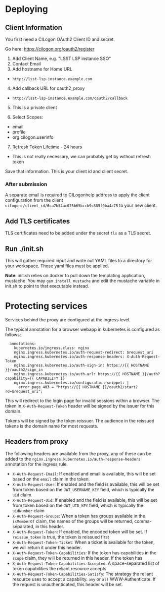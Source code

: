 # Deploying

## Client Information

You first need a CILogon OAuth2 Client ID and secret.

Go here:
https://cilogon.org/oauth2/register

1. Add Client Name, e.g. "LSST LSP instance SSO"
2. Contact Email
3. Add hostname for Home URL
  - `http://lsst-lsp-instance.example.com`
4. Add callback URL for oauth2_proxy
  - `http://lsst-lsp-instance.example.com/oauth2/callback`
5. This is a private client

6. Select Scopes:

* email
* profile
* org.cilogon.userinfo

7. Refresh Token Lifetime - 24 hours
  - This is not really necessary, we can probably get by without refresh token

Save that information.
This is your client id and client secret.

### After submission

A separate email is required to CILogonhelp address to apply the client configuration
from the client `cilogon:/client_id/6ca7b54ac075b65bccb9c885f9ba4a75` to your new
client.

## Add TLS certificates
TLS certificates need to be added under the secret `tls` as a TLS secret.

## Run ./init.sh
This will gather required input and write out YAML files to a directory for 
your workspace. Those yaml files must be applied.

**Note**: init.sh relies on docker to pull down the templating application,
mustache. You may `gem install mustache` and edit the mustache variable in
init.sh to point to that executable instead.

# Protecting services

Services behind the proxy are configured at the ingress level.

The typical annotation for a browser webapp in kubernetes is configured as follows:

```
  annotations:
    kubernetes.io/ingress.class: nginx
    nginx.ingress.kubernetes.io/auth-request-redirect: $request_uri
    nginx.ingress.kubernetes.io/auth-response-headers: X-Auth-Request-Token
    nginx.ingress.kubernetes.io/auth-sign-in: https://{{ HOSTNAME }}/oauth2/sign_in
    nginx.ingress.kubernetes.io/auth-url: https://{{ HOSTNAME }}/auth?capability={{ CAPABILITY }}
    nginx.ingress.kubernetes.io/configuration-snippet: |
      error_page 403 = "https://{{ HOSTNAME }}/oauth2/start?rd=$request_uri";
```

This will redirect to the login page for invalid sessions within a browser.
The token in `X-Auth-Request-Token` header will be signed by the issuer for
this domain.

Tokens will be signed by the token reissuer. The audience in the reissued tokens
is the domain name for most requests.

## Headers from proxy

The following headers are available from the proxy, any of these can be
added to the `nginx.ingress.kubernetes.io/auth-response-headers` annotation
for the ingress rule.

* `X-Auth-Request-Email`: If enabled and email is available, 
this will be set based on the `email` claim in the token.
* `X-Auth-Request-User`: If enabled and the field is available,
this will be set from token based on the `JWT_USERNAME_KEY` field,
which is typically the `uid` claim.
* `X-Auth-Request-Uid`: If enabled and the field is available,
this will be set from token based on the `JWT_UID_KEY` field,
which is typically the `uidNumber` claim
* `X-Auth-Request-Groups`: When a token has groups available
in the `isMemberOf` claim, the names of the groups will be
returned, comma-separated, in this header.
* `X-Auth-Request-Token`: If enabled, the encoded token will
be set. If `reissue_token` is true, the token is reissued first
* `X-Auth-Request-Token-Ticket`: When a ticket is available
for the token, we will return it under this header.
* `X-Auth-Request-Token-Capabilities`: If the token has
capabilities in the `scope` claim, they will be returned in this
header. If the token has
* `X-Auth-Request-Token-Capabilities-Accepted`: A space-separated 
list of token capabilities the reliant resource accepts
* `X-Auth-Request-Token-Capabilities-Satisfy`: The strategy
the reliant resource uses to accept a capability. `any` or `all`
WWW-Authenticate: If the request is unauthenticated, this
header will be set.

